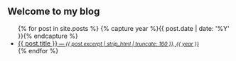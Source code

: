 ## Welcome to my blog

<ul>
  {% for post in site.posts %}
  {% capture year %}{{ post.date | date: '%Y' }}{% endcapture %}
    <li>
      <a href="{{ post.url }}">{{ post.title }}<i><small> &#8212; {{ post.excerpt | strip_html | truncate: 160 }}, {{ year }}</small></i></a>  
    </li>
  {% endfor %}
</ul>
